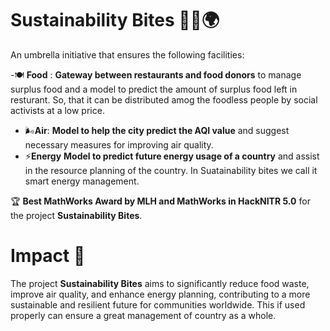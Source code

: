 # Sustainability Bites 🌱🍴🌍

An umbrella initiative that ensures the following facilities:
 
-🍽️ **Food** :  **Gateway between restaurants and food donors** to manage surplus food and a model to predict the amount of surplus food left in resturant. So, that it can be distributed amog the foodless people by social activists at a low price.
- 🌬️**Air**: **Model to help the city predict the AQI value** and suggest necessary measures for improving air quality.
- ⚡**Energy** **Model to predict future energy usage of a country** and assist in the resource planning of the country. In Suatainability bites we call it smart energy management.

🏆 **Best MathWorks Award by MLH and MathWorks in HackNITR 5.0** for the project **Sustainability Bites**.

# Impact 🌟

The project **Sustainability Bites** aims to significantly reduce food waste, improve air quality, and enhance energy planning, contributing to a more sustainable and resilient future for communities worldwide. This if used properly can ensure a great management of country as a whole.
